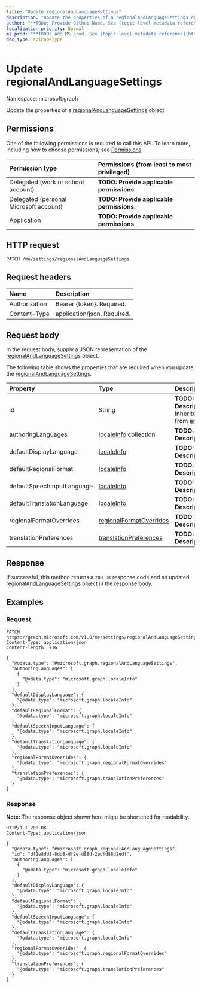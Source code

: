 ```yaml
---
title: "Update regionalAndLanguageSettings"
description: "Update the properties of a regionalAndLanguageSettings object."
author: "**TODO: Provide Github Name. See [topic-level metadata reference](https://msgo.azurewebsites.net/add/document/guidelines/metadata.html#topic-level-metadata)**"
localization_priority: Normal
ms.prod: "**TODO: Add MS prod. See [topic-level metadata reference](https://msgo.azurewebsites.net/add/document/guidelines/metadata.html#topic-level-metadata)**"
doc_type: apiPageType
---
```


# Update regionalAndLanguageSettings
Namespace: microsoft.graph



Update the properties of a [regionalAndLanguageSettings](../resources/regionalandlanguagesettings.md) object.

## Permissions
One of the following permissions is required to call this API. To learn more, including how to choose permissions, see [Permissions](/graph/permissions-reference).

|Permission type|Permissions (from least to most privileged)|
|:---|:---|
|Delegated (work or school account)|**TODO: Provide applicable permissions.**|
|Delegated (personal Microsoft account)|**TODO: Provide applicable permissions.**|
|Application|**TODO: Provide applicable permissions.**|

## HTTP request

<!-- {
  "blockType": "ignored"
}
-->
``` http
PATCH /me/settings/regionalAndLanguageSettings
```

## Request headers
|Name|Description|
|:---|:---|
|Authorization|Bearer {token}. Required.|
|Content-Type|application/json. Required.|

## Request body
In the request body, supply a JSON representation of the [regionalAndLanguageSettings](../resources/regionalandlanguagesettings.md) object.

The following table shows the properties that are required when you update the [regionalAndLanguageSettings](../resources/regionalandlanguagesettings.md).

|Property|Type|Description|
|:---|:---|:---|
|id|String|**TODO: Add Description** Inherited from [entity](../resources/entity.md)|
|authoringLanguages|[localeInfo](../resources/localeinfo.md) collection|**TODO: Add Description**|
|defaultDisplayLanguage|[localeInfo](../resources/localeinfo.md)|**TODO: Add Description**|
|defaultRegionalFormat|[localeInfo](../resources/localeinfo.md)|**TODO: Add Description**|
|defaultSpeechInputLanguage|[localeInfo](../resources/localeinfo.md)|**TODO: Add Description**|
|defaultTranslationLanguage|[localeInfo](../resources/localeinfo.md)|**TODO: Add Description**|
|regionalFormatOverrides|[regionalFormatOverrides](../resources/regionalformatoverrides.md)|**TODO: Add Description**|
|translationPreferences|[translationPreferences](../resources/translationpreferences.md)|**TODO: Add Description**|



## Response

If successful, this method returns a `200 OK` response code and an updated [regionalAndLanguageSettings](../resources/regionalandlanguagesettings.md) object in the response body.

## Examples

### Request
<!-- {
  "blockType": "request",
  "name": "update_regionalandlanguagesettings"
}
-->
``` http
PATCH https://graph.microsoft.com/v1.0/me/settings/regionalAndLanguageSettings
Content-Type: application/json
Content-length: 716

{
  "@odata.type": "#microsoft.graph.regionalAndLanguageSettings",
  "authoringLanguages": [
    {
      "@odata.type": "microsoft.graph.localeInfo"
    }
  ],
  "defaultDisplayLanguage": {
    "@odata.type": "microsoft.graph.localeInfo"
  },
  "defaultRegionalFormat": {
    "@odata.type": "microsoft.graph.localeInfo"
  },
  "defaultSpeechInputLanguage": {
    "@odata.type": "microsoft.graph.localeInfo"
  },
  "defaultTranslationLanguage": {
    "@odata.type": "microsoft.graph.localeInfo"
  },
  "regionalFormatOverrides": {
    "@odata.type": "microsoft.graph.regionalFormatOverrides"
  },
  "translationPreferences": {
    "@odata.type": "microsoft.graph.translationPreferences"
  }
}
```


### Response
**Note:** The response object shown here might be shortened for readability.
<!-- {
  "blockType": "response",
  "truncated": true
}
-->
``` http
HTTP/1.1 200 OK
Content-Type: application/json

{
  "@odata.type": "#microsoft.graph.regionalAndLanguageSettings",
  "id": "df2e8dd8-8dd8-df2e-d88d-2edfd88d2edf",
  "authoringLanguages": [
    {
      "@odata.type": "microsoft.graph.localeInfo"
    }
  ],
  "defaultDisplayLanguage": {
    "@odata.type": "microsoft.graph.localeInfo"
  },
  "defaultRegionalFormat": {
    "@odata.type": "microsoft.graph.localeInfo"
  },
  "defaultSpeechInputLanguage": {
    "@odata.type": "microsoft.graph.localeInfo"
  },
  "defaultTranslationLanguage": {
    "@odata.type": "microsoft.graph.localeInfo"
  },
  "regionalFormatOverrides": {
    "@odata.type": "microsoft.graph.regionalFormatOverrides"
  },
  "translationPreferences": {
    "@odata.type": "microsoft.graph.translationPreferences"
  }
}
```

